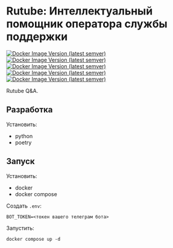 # Rutube: Интеллектуальный помощник оператора службы поддержки

[![Docker Image Version (latest semver)](https://img.shields.io/docker/v/airndlab/rutube-qna-bot?label=rutube-qna-bot)](https://hub.docker.com/r/airndlab/rutube-qna-bot)
[![Docker Image Version (latest semver)](https://img.shields.io/docker/v/airndlab/rutube-qna?label=rutube-qna)](https://hub.docker.com/r/airndlab/rutube-qna)
[![Docker Image Version (latest semver)](https://img.shields.io/docker/v/airndlab/rutube-qna-pipeline-faq?label=rutube-qna-pipeline-faq)](https://hub.docker.com/r/airndlab/rutube-qna-pipeline-faq)
[![Docker Image Version (latest semver)](https://img.shields.io/docker/v/airndlab/rutube-qna-pipeline-faq-cases?label=rutube-qna-pipeline-faq-cases)](https://hub.docker.com/r/airndlab/rutube-qna-pipeline-faq-cases)
[![Docker Image Version (latest semver)](https://img.shields.io/docker/v/airndlab/rutube-qna-pipeline-baseline?label=rutube-qna-pipeline-baseline)](https://hub.docker.com/r/airndlab/rutube-qna-pipeline-baseline)

Rutube Q&A.

## Разработка

Установить:

- python
- poetry

## Запуск

Установить:

- docker
- docker compose

Создать `.env`:

```properties
BOT_TOKEN=<токен вашего телеграм бота>
```

Запустить:

```shell
docker compose up -d
```
